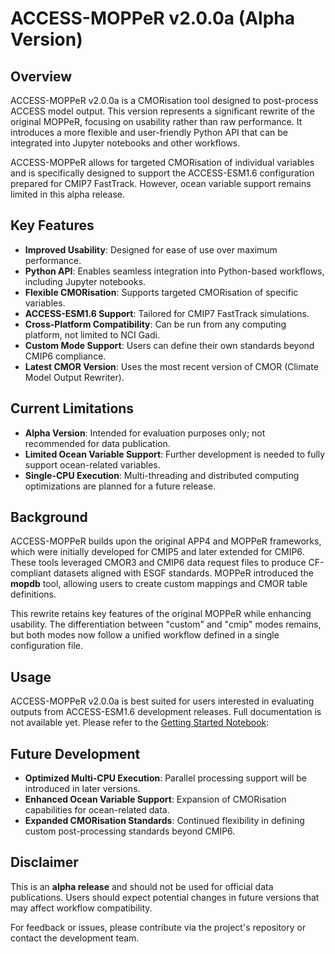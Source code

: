 # ACCESS-MOPPeR v2.0.0a (Alpha Version)

## Overview
ACCESS-MOPPeR v2.0.0a is a CMORisation tool designed to post-process ACCESS model output. This version represents a significant rewrite of the original MOPPeR, focusing on usability rather than raw performance. It introduces a more flexible and user-friendly Python API that can be integrated into Jupyter notebooks and other workflows.

ACCESS-MOPPeR allows for targeted CMORisation of individual variables and is specifically designed to support the ACCESS-ESM1.6 configuration prepared for CMIP7 FastTrack. However, ocean variable support remains limited in this alpha release.

## Key Features
- **Improved Usability**: Designed for ease of use over maximum performance.
- **Python API**: Enables seamless integration into Python-based workflows, including Jupyter notebooks.
- **Flexible CMORisation**: Supports targeted CMORisation of specific variables.
- **ACCESS-ESM1.6 Support**: Tailored for CMIP7 FastTrack simulations.
- **Cross-Platform Compatibility**: Can be run from any computing platform, not limited to NCI Gadi.
- **Custom Mode Support**: Users can define their own standards beyond CMIP6 compliance.
- **Latest CMOR Version**: Uses the most recent version of CMOR (Climate Model Output Rewriter).

## Current Limitations
- **Alpha Version**: Intended for evaluation purposes only; not recommended for data publication.
- **Limited Ocean Variable Support**: Further development is needed to fully support ocean-related variables.
- **Single-CPU Execution**: Multi-threading and distributed computing optimizations are planned for a future release.

## Background
ACCESS-MOPPeR builds upon the original APP4 and MOPPeR frameworks, which were initially developed for CMIP5 and later extended for CMIP6. These tools leveraged CMOR3 and CMIP6 data request files to produce CF-compliant datasets aligned with ESGF standards. MOPPeR introduced the **mopdb** tool, allowing users to create custom mappings and CMOR table definitions.

This rewrite retains key features of the original MOPPeR while enhancing usability. The differentiation between "custom" and "cmip" modes remains, but both modes now follow a unified workflow defined in a single configuration file.

## Usage
ACCESS-MOPPeR v2.0.0a is best suited for users interested in evaluating outputs from ACCESS-ESM1.6 development releases. Full documentation is not available yet.
Please refer to the [Getting Started Notebook](https://github.com/ACCESS-NRI/ACCESS-MOPPeR/blob/v2/notebooks/Getting_started.ipynb): 

## Future Development
- **Optimized Multi-CPU Execution**: Parallel processing support will be introduced in later versions.
- **Enhanced Ocean Variable Support**: Expansion of CMORisation capabilities for ocean-related data.
- **Expanded CMORisation Standards**: Continued flexibility in defining custom post-processing standards beyond CMIP6.

## Disclaimer
This is an **alpha release** and should not be used for official data publications. Users should expect potential changes in future versions that may affect workflow compatibility.

For feedback or issues, please contribute via the project's repository or contact the development team.
